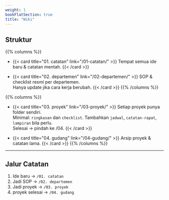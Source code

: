 ```yaml
---
weight: 1
bookFlatSection: true
title: "Wiki"
---
```



## Struktur

{{% columns %}}
- {{< card title="01. catatan" link="/01-catatan/" >}}
  Tempat semua ide baru & catatan mentah.
  {{< /card >}}

- {{< card title="02. departemen" link="/02-departemen/" >}}
  SOP & checklist resmi per departemen.  
  Hanya update jika cara kerja berubah.
  {{< /card >}}
{{% /columns %}}

{{% columns %}}
- {{< card title="03. proyek" link="/03-proyek/" >}}
  Setiap proyek punya folder sendiri.  
  Minimal: `ringkasan` dan `checklist`. Tambahkan `jadwal`, `catatan-rapat`, `lampiran` bila perlu.  
  Selesai → pindah ke /04.
  {{< /card >}}

- {{< card title="04. gudang" link="/04-gudang/" >}}
  Arsip proyek & catatan lama.
  {{< /card >}}
{{% /columns %}}

---

## Jalur Catatan
1. Ide baru → `/01. catatan`  
2. Jadi SOP → `/02. departemen`  
3. Jadi proyek → `/03. proyek`  
4. proyek selesai → `/04. gudang`
